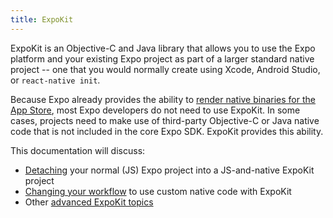 ```yaml
---
title: ExpoKit
---
```


ExpoKit is an Objective-C and Java library that allows you to use the Expo platform and your existing Expo project as part of a larger standard native project -- one that you would normally create using Xcode, Android Studio, or `react-native init`.

Because Expo already provides the ability to [render native binaries for the App Store](../guides/building-standalone-apps.html), most Expo developers do not need to use ExpoKit. In some cases, projects need to make use of third-party Objective-C or Java native code that is not included in the core Expo SDK. ExpoKit provides this ability.

This documentation will discuss:

- [Detaching](../guides/detach.html) your normal (JS) Expo project into a JS-and-native ExpoKit project
- [Changing your workflow](../guides/expokit.html) to use custom native code with ExpoKit
- Other [advanced ExpoKit topics](../guides/advanced-expokit-topics.html)